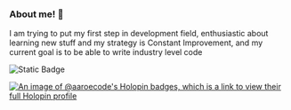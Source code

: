 ### About me! 👋

I am trying to put my first step in development field, enthusiastic about learning
new stuff and my strategy is Constant Improvement, and my current goal is to be able to
write industry level code

![Static Badge](https://img.shields.io/badge/Python-yellow?style=for-the-badge&logo=python&logoColor=blue)


[![An image of @aaroecode's Holopin badges, which is a link to view their full Holopin profile](https://holopin.me/aaroecode)](https://holopin.io/@aaroecode)
